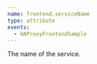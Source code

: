 ```yaml
---
name: frontend.serviceName
type: attribute
events:
  - HAProxyFrontendSample
---
```


The name of the service.